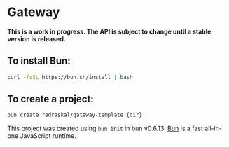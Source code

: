 # Gateway

**This is a work in progress. The API is subject to change until a stable version is released.**

## To install Bun:
```bash
curl -fsSL https://bun.sh/install | bash
```

## To create a project:

```bash
bun create redraskal/gateway-template {dir}
```

This project was created using `bun init` in bun v0.6.13. [Bun](https://bun.sh) is a fast all-in-one JavaScript runtime.
